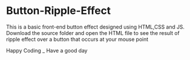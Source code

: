 # Button-Ripple-Effect

This is a basic front-end button effect designed using HTML,CSS and JS.
Download the source folder and open the HTML file to see the result of ripple effect over a button that occurs at your mouse point

Happy Coding _ Have a good day
